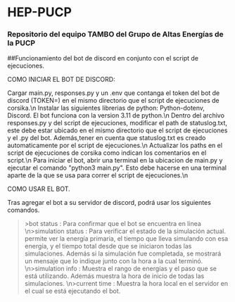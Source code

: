# HEP-PUCP

### Repositorio del equipo TAMBO del Grupo de Altas Energías de la PUCP

##Funcionamiento del bot de discord en conjunto con el script de ejecuciones.

COMO INICIAR EL BOT DE DISCORD:

Cargar main.py, responses.py y un .env que contanga el token del bot de discord (TOKEN=) en el mismo directorio que el script de ejecuciones de corsika.\n
Instalar las siguientes librerias de python: Python-dotenv, Discord. El bot funciona con la version 3.11 de python.\n
Dentro del archivo responses.py y del script de ejecuciones, modificar el path de statuslog.txt, este debe estar ubicado en el mismo directorio que el script de ejecuciones y el .py del bot. Además,tener en cuenta que statuslog.txt es creado automaticamente por el script de ejecuciones.\n
Actualizar los paths en el script de ejecuciones de corsika como indican los comentarios en el script.\n
Para iniciar el bot, abrir una terminal en la ubicacion de main.py y ejecutar el comando "python3 main.py". Esto debe hacerse en una terminal aparte de la que se usa para correr el script de ejecuciones.\n

COMO USAR EL BOT.

Tras agregar el bot a su servidor de discord, podrá usar los siguientes comandos.
>\>bot status           : Para confirmar que el bot se encuentra en linea
\n\>simulation status    : Para verificar el estado de la simulación actual. permite ver la energía primaria, el tiempo que lleva simulando con esa energía, y el tiempo total desde que se iniciaron todas las simulaciones. Además si la simulación fue completada, se mostrará un mensaje que lo indique junto con la hora a la cual terminó.
\n\>simulation info      : Muestra el rango de energías y el paso que se está utilizando. Además muestra la hora de inicio de todas las simulaciones.
\n\>current time         : Muestra la hora local en el servidor en el cual se está ejecutando el bot.

